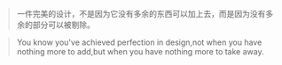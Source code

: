 >一件完美的设计，不是因为它没有多余的东西可以加上去，而是因为没有多余的部分可以被剔除。

>You know you've achieved perfection in design,not when you have nothing more to add,but when you have nothing more to take away.
